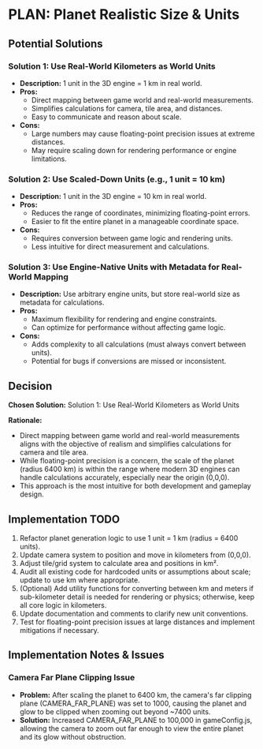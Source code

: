 # PLAN: Planet Realistic Size & Units

## Potential Solutions

### Solution 1: Use Real-World Kilometers as World Units
- **Description:** 1 unit in the 3D engine = 1 km in real world.
- **Pros:**
  - Direct mapping between game world and real-world measurements.
  - Simplifies calculations for camera, tile area, and distances.
  - Easy to communicate and reason about scale.
- **Cons:**
  - Large numbers may cause floating-point precision issues at extreme distances.
  - May require scaling down for rendering performance or engine limitations.

### Solution 2: Use Scaled-Down Units (e.g., 1 unit = 10 km)
- **Description:** 1 unit in the 3D engine = 10 km in real world.
- **Pros:**
  - Reduces the range of coordinates, minimizing floating-point errors.
  - Easier to fit the entire planet in a manageable coordinate space.
- **Cons:**
  - Requires conversion between game logic and rendering units.
  - Less intuitive for direct measurement and calculations.

### Solution 3: Use Engine-Native Units with Metadata for Real-World Mapping
- **Description:** Use arbitrary engine units, but store real-world size as metadata for calculations.
- **Pros:**
  - Maximum flexibility for rendering and engine constraints.
  - Can optimize for performance without affecting game logic.
- **Cons:**
  - Adds complexity to all calculations (must always convert between units).
  - Potential for bugs if conversions are missed or inconsistent.

## Decision

**Chosen Solution:** Solution 1: Use Real-World Kilometers as World Units

**Rationale:**
- Direct mapping between game world and real-world measurements aligns with the objective of realism and simplifies calculations for camera and tile area.
- While floating-point precision is a concern, the scale of the planet (radius 6400 km) is within the range where modern 3D engines can handle calculations accurately, especially near the origin (0,0,0).
- This approach is the most intuitive for both development and gameplay design.

## Implementation TODO

1. Refactor planet generation logic to use 1 unit = 1 km (radius = 6400 units).
2. Update camera system to position and move in kilometers from (0,0,0).
3. Adjust tile/grid system to calculate area and positions in km².
4. Audit all existing code for hardcoded units or assumptions about scale; update to use km where appropriate.
5. (Optional) Add utility functions for converting between km and meters if sub-kilometer detail is needed for rendering or physics; otherwise, keep all core logic in kilometers.
6. Update documentation and comments to clarify new unit conventions.
7. Test for floating-point precision issues at large distances and implement mitigations if necessary.

## Implementation Notes & Issues

### Camera Far Plane Clipping Issue
- **Problem:** After scaling the planet to 6400 km, the camera's far clipping plane (CAMERA_FAR_PLANE) was set to 1000, causing the planet and glow to be clipped when zooming out beyond ~7400 units.
- **Solution:** Increased CAMERA_FAR_PLANE to 100,000 in gameConfig.js, allowing the camera to zoom out far enough to view the entire planet and its glow without obstruction. 
